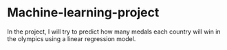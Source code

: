 # Machine-learning-project
In the project, I will try to predict how many medals each country will win in the olympics using a linear regression model.

